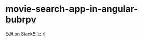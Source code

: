 # movie-search-app-in-angular-bubrpv

[Edit on StackBlitz ⚡️](https://stackblitz.com/edit/movie-search-app-in-angular-bubrpv)